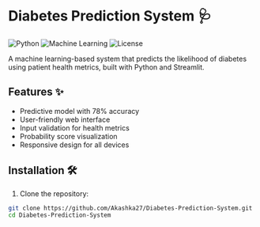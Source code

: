 # Diabetes Prediction System 🩺

![Python](https://img.shields.io/badge/Python-3.8%2B-blue)
![Machine Learning](https://img.shields.io/badge/Machine%20Learning-Sklearn-orange)
![License](https://img.shields.io/badge/License-MIT-green)

A machine learning-based system that predicts the likelihood of diabetes using patient health metrics, built with Python and Streamlit.

## Features ✨

- Predictive model with 78% accuracy
- User-friendly web interface
- Input validation for health metrics
- Probability score visualization
- Responsive design for all devices

## Installation 🛠️

1. Clone the repository:
```bash
git clone https://github.com/Akashka27/Diabetes-Prediction-System.git
cd Diabetes-Prediction-System

